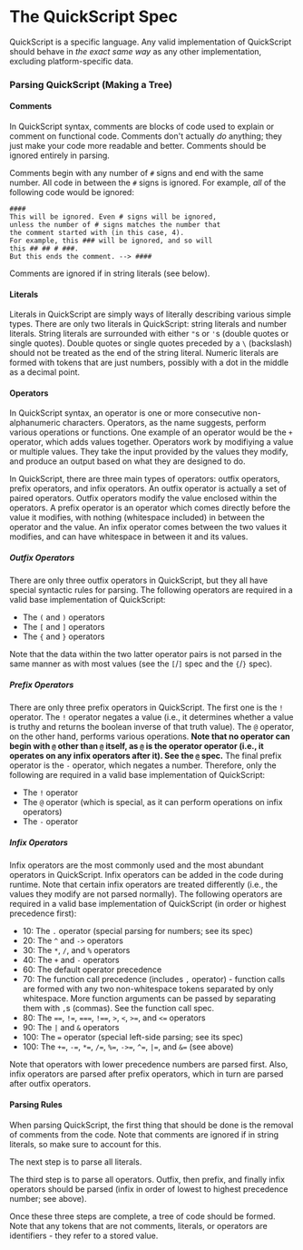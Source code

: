 <!-- Created by TSPrograms on 5/3/16. Copyright © 2016 TSPrograms. -->

# The QuickScript Spec
QuickScript is a specific language. Any valid implementation of QuickScript should behave in *the exact same way* as any other implementation, excluding platform-specific data.

### Parsing QuickScript (Making a Tree)

#### Comments
In QuickScript syntax, comments are blocks of code used to explain or comment on functional code. Comments don't actually *do* anything; they just make your code more readable and better. Comments should be ignored entirely in parsing.

Comments begin with any number of `#` signs and end with the same number. All code in between the `#` signs is ignored.
For example, *all* of the following code would be ignored:
```
####
This will be ignored. Even # signs will be ignored,
unless the number of # signs matches the number that
the comment started with (in this case, 4).
For example, this ### will be ignored, and so will
this ## ## # ###.
But this ends the comment. --> ####
```

Comments are ignored if in string literals (see below).

#### Literals
Literals in QuickScript are simply ways of literally describing various simple types. There are only two literals in QuickScript: string literals and number literals.
String literals are surrounded with either `"`s or `'`s (double quotes or single quotes). Double quotes or single quotes preceded by a `\` (backslash) should not be treated as the end of the string literal.
Numeric literals are formed with tokens that are just numbers, possibly with a dot in the middle as a decimal point.

#### Operators
In QuickScript syntax, an operator is one or more consecutive non-alphanumeric characters. Operators, as the name suggests, perform various operations or functions. One example of an operator would be the `+` operator, which adds values together. Operators work by modifiying a value or multiple values. They take the input provided by the values they modify, and produce an output based on what they are designed to do.

In QuickScript, there are three main types of operators: outfix operators, prefix operators, and infix operators. An outfix operator is actually a set of paired operators. Outfix operators modify the value enclosed within the operators. A prefix operator is an operator which comes directly before the value it modifies, with nothing (whitespace included) in between the operator and the value. An infix operator comes between the two values it modifies, and can have whitespace in between it and its values.

##### Outfix Operators
There are only three outfix operators in QuickScript, but they all have special syntactic rules for parsing.
The following operators are required in a valid base implementation of QuickScript:
  * The `(` and `)` operators
  * The `[` and `]` operators
  * The `{` and `}` operators

Note that the data within the two latter operator pairs is not parsed in the same manner as with most values (see the `[`/`]` spec and the `{`/`}` spec).

##### Prefix Operators
There are only three prefix operators in QuickScript. The first one is the `!` operator. The `!` operator negates a value (i.e., it determines whether a value is truthy and returns the boolean inverse of that truth value). The `@` operator, on the other hand, performs various operations. **Note that no operator can begin with `@` other than `@` itself, as `@` is the operator operator (i.e., it operates on any infix operators after it). See the `@` spec.** The final prefix operator is the `-` operator, which negates a number.
Therefore, only the following are required in a valid base implementation of QuickScript:
  * The `!` operator
  * The `@` operator (which is special, as it can perform operations on infix operators)
  * The `-` operator

##### Infix Operators
Infix operators are the most commonly used and the most abundant operators in QuickScript. Infix operators can be added in the code during runtime. Note that certain infix operators are treated differently (i.e., the values they modify are not parsed normally).
The following operators are required in a valid base implementation of QuickScript (in order or highest precedence first):
  * 10: The `.` operator (special parsing for numbers; see its spec)
  * 20: The `^` and `->` operators
  * 30: The `*`, `/`, and `%` operators
  * 40: The `+` and `-` operators
  * 60: The default operator precedence
  * 70: The function call precedence (includes `,` operator) - function calls are formed with any two non-whitespace tokens separated by only whitespace. More function arguments can be passed by separating them with `,`s (commas). See the function call spec.
  * 80: The `==`, `!=`, `===`, `!==`, `>`, `<`, `>=`, and `<=` operators
  * 90: The `|` and `&` operators
  * 100: The `=` operator (special left-side parsing; see its spec)
  * 100: The `+=`, `-=`, `*=`, `/=`, `%=`, `->=`, `^=`, `|=`, and `&=` (see above)

Note that operators with lower precedence numbers are parsed first. Also, infix operators are parsed after prefix operators, which in turn are parsed after outfix operators.

#### Parsing Rules
When parsing QuickScript, the first thing that should be done is the removal of comments from the code. Note that comments are ignored if in string literals, so make sure to account for this.

The next step is to parse all literals.

The third step is to parse all operators. Outfix, then prefix, and finally infix operators should be parsed (infix in order of lowest to highest precedence number; see above).

Once these three steps are complete, a tree of code should be formed. Note that any tokens that are not comments, literals, or operators are identifiers - they refer to a stored value.
